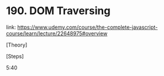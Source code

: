 # 190. DOM Traversing

link: https://www.udemy.com/course/the-complete-javascript-course/learn/lecture/22648975#overview

[Theory]







[Steps]

5:40